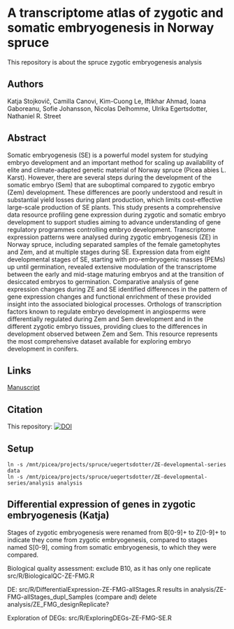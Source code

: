 # A transcriptome atlas of zygotic and somatic embryogenesis in Norway spruce

This repository is about the spruce zygotic embryogenesis analysis

## Authors
Katja Stojkovič, Camilla Canovi, Kim-Cuong Le, Iftikhar Ahmad, Ioana Gaboreanu, Sofie Johansson, Nicolas Delhomme, Ulrika Egertsdotter, Nathaniel R. Street

## Abstract

Somatic embryogenesis (SE) is a powerful model system for studying embryo development and an important method for scaling up availability of elite and climate-adapted genetic material of Norway spruce (Picea abies L. Karst). However, there are several steps during the development of the somatic embryo (Sem) that are suboptimal compared to zygotic embryo (Zem) development. These differences are poorly understood and result in substantial yield losses during plant production, which limits cost-effective large-scale production of SE plants. This study presents a comprehensive data resource profiling gene expression during zygotic and somatic embryo development to support studies aiming to advance understanding of gene regulatory programmes controlling embryo development. Transcriptome expression patterns were analysed during zygotic embryogenesis (ZE) in Norway spruce, including separated samples of the female gametophytes and Zem, and at multiple stages during SE. Expression data from eight developmental stages of SE, starting with pro-embryogenic masses (PEMs) up until germination, revealed extensive modulation of the transcriptome between the early and mid-stage maturing embryos and at the transition of desiccated embryos to germination. Comparative analysis of gene expression changes during ZE and SE identified differences in the pattern of gene expression changes and functional enrichment of these provided insight into the associated biological processes. Orthologs of transcription factors known to regulate embryo development in angiosperms were differentially regulated during Zem and Sem development and in the different zygotic embryo tissues, providing clues to the differences in development observed between Zem and Sem. This resource represents the most comprehensive dataset available for exploring embryo development in conifers.

## Links

[Manuscript](https://doi.org/10.1111/tpj.17087])

## Citation

This repository: [![DOI](https://zenodo.org/badge/940495767.svg)](https://doi.org/10.5281/zenodo.14944673)

## Setup
```{bash setup, eval=FALSE}
ln -s /mnt/picea/projects/spruce/uegertsdotter/ZE-developmental-series data
ln -s /mnt/picea/projects/spruce/uegertsdotter/ZE-developmental-series/analysis analysis
```

## Differential expression of genes in zygotic embryogenesis (Katja)
Stages of zygotic embryogenesis were renamed from B[0-9]+ to Z[0-9]+ to indicate they come from zygotic embryogenesis, compared to stages named S[0-9], coming from somatic embryogenesis, to which they were compared.

Biological quality assessment:
exclude B10, as it has only one replicate
src/R/BiologicalQC-ZE-FMG.R

DE:
src/R/DifferentialExpression-ZE-FMG-allStages.R
results in analysis/ZE-FMG-allStages_dupl_Samples
(compare and) delete analysis/ZE_FMG_designReplicate?

Exploration of DEGs:
src/R/ExploringDEGs-ZE-FMG-SE.R

